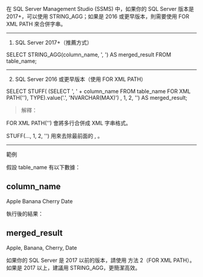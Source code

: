 在 SQL Server Management Studio (SSMS) 中，如果你的 SQL Server 版本是 2017+，可以使用 STRING_AGG；如果是 2016 或更早版本，則需要使用 FOR XML PATH 來合併字串。


---

1. SQL Server 2017+（推薦方式）

SELECT STRING_AGG(column_name, ', ') AS merged_result
FROM table_name;


---

2. SQL Server 2016 或更早版本（使用 FOR XML PATH）

SELECT STUFF(
    (SELECT ', ' + column_name
     FROM table_name
     FOR XML PATH(''), TYPE).value('.', 'NVARCHAR(MAX)')
, 1, 2, '') AS merged_result;

> 解釋：

FOR XML PATH('') 會將多行合併成 XML 字串格式。

STUFF(..., 1, 2, '') 用來去除最前面的 , 。





---

範例

假設 table_name 有以下數據：

column_name
---------
Apple
Banana
Cherry
Date

執行後的結果：

merged_result
-------------
Apple, Banana, Cherry, Date

如果你的 SQL Server 是 2017 以前的版本，請使用 方法 2（FOR XML PATH）。如果是 2017 以上，建議用 STRING_AGG，更簡潔高效。


